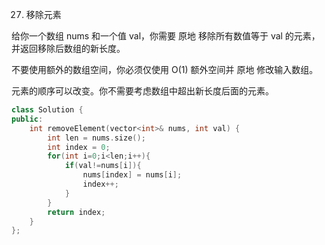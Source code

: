27. 移除元素

给你一个数组 nums 和一个值 val，你需要 原地 移除所有数值等于 val 的元素，并返回移除后数组的新长度。

不要使用额外的数组空间，你必须仅使用 O(1) 额外空间并 原地 修改输入数组。

元素的顺序可以改变。你不需要考虑数组中超出新长度后面的元素。


```cpp
class Solution {
public:
    int removeElement(vector<int>& nums, int val) {
        int len = nums.size();
        int index = 0;
        for(int i=0;i<len;i++){
            if(val!=nums[i]){
                nums[index] = nums[i];
                index++;
            }
        }
        return index;
    }
};
```
